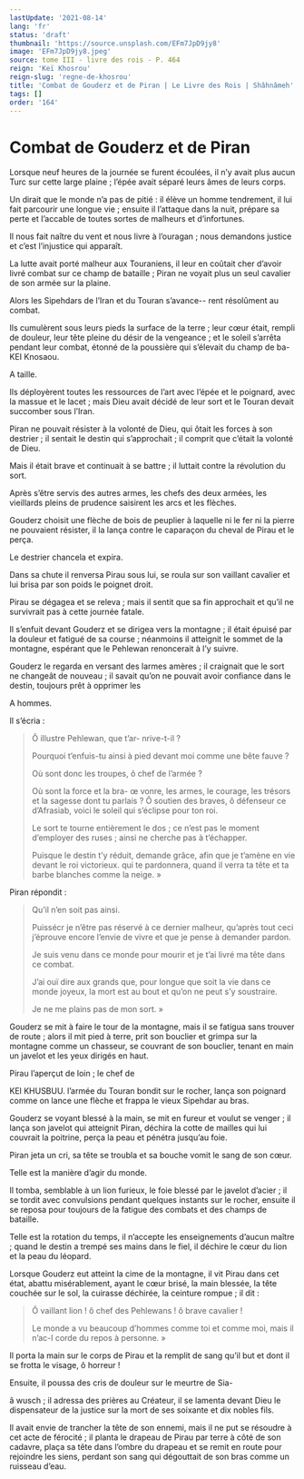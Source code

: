 ```yaml
---
lastUpdate: '2021-08-14'
lang: 'fr'
status: 'draft'
thumbnail: 'https://source.unsplash.com/EFm7JpD9jy8'
image: 'EFm7JpD9jy8.jpeg'
source: tome III - livre des rois - P. 464
reign: 'Keï Khosrou'
reign-slug: 'regne-de-khosrou'
title: 'Combat de Gouderz et de Piran | Le Livre des Rois | Shâhnâmeh'
tags: []
order: '164'
---
```


<!-- LTeX: language=fr -->

# Combat de Gouderz et de Piran

Lorsque neuf heures de la journée se furent écoulées, il n’y avait plus aucun Turc sur cette large plaine ; l’épée avait séparé leurs âmes de leurs corps.

Un dirait que le monde n’a pas de pitié : il élève un homme tendrement, il lui fait parcourir une longue vie ; ensuite il l’attaque dans la nuit, prépare sa perte et I’accable de toutes sortes de malheurs et d’infortunes.

Il nous fait naître du vent et nous livre à l’ouragan ; nous demandons justice et c’est l’injustice qui apparaît.

La lutte avait porté malheur aux Touraniens, il leur en coûtait cher d’avoir livré combat sur ce champ de bataille ; Piran ne voyait plus un seul cavalier de son armée sur la plaine.

Alors les Sipehdars de l’Iran et du Touran s’avance--
rent résolûment au combat.

Ils cumulèrent sous leurs pieds la surface de la terre ; leur cœur était, rempli de douleur, leur tête pleine du désir de la vengeance ; et le soleil s’arrêta pendant leur combat, étonné de la poussière qui s’élevait du champ de ba-
KEI Knosaou.

A taille.

Ils déployèrent toutes les ressources de l’art avec l’épée et le poignard, avec la massue et le lacet ; mais Dieu avait décidé de leur sort et le Touran devait succomber sous l’Iran.

Piran ne pouvait résister à la volonté de Dieu, qui ôtait les forces à son destrier ; il sentait le destin qui s’approchait ; il comprit que c’était la volonté de Dieu.

Mais il était brave et continuait à se battre ; il luttait contre la révolution du sort.

Après s’être servis des autres armes, les chefs des deux armées, les vieillards pleins de prudence saisirent les arcs et les flèches.

Gouderz choisit une flèche de bois de peuplier à laquelle ni le fer ni la pierre ne pouvaient résister, il la lança contre le caparaçon du cheval de Pirau et le perça.

Le destrier chancela et expira.

Dans sa chute il renversa Pirau sous lui, se roula sur son vaillant cavalier et lui brisa par son poids le poignet droit.

Pirau se dégagea et se releva ; mais il sentit que sa fin approchait et qu’il ne survivrait pas à cette journée fatale.

Il s’enfuit devant Gouderz et se dirigea vers la montagne ; il était épuisé par la douleur et fatigué de sa course ; néanmoins il atteignit le sommet de la montagne, espérant que le Pehlewan renoncerait à l’y suivre.

Gouderz le regarda en versant des larmes amères ; il craignait que le sort ne changeât de nouveau ; il savait qu’on ne pouvait avoir confiance dans le destin, toujours prêt à opprimer les

A hommes.

Il s’écria :

> Ô illustre Pehlewan, que t’ar-
nrive-t-il ?
>
> Pourquoi t’enfuis-tu ainsi à pied devant moi comme une bête fauve ?
>
> Où sont donc les troupes, ô chef de l’armée ?
>
> Où sont la force et la bra-
œ vonre, les armes, le courage, les trésors et la sagesse dont tu parlais ? Ô soutien des braves, ô défenseur ce d’Afrasiab, voici le soleil qui s’éclipse pour ton roi.
>
> Le sort te tourne entièrement le dos ; ce n’est pas le moment d’employer des ruses ; ainsi ne cherche pas à t’échapper.
>
> Puisque le destin t’y réduit, demande grâce, afin que je t’amène en vie devant le roi victorieux. qui te pardonnera, quand il verra ta tête et ta barbe blanches comme la neige. »

Piran répondit :

> Qu’il n’en soit pas ainsi.
>
> Puissécr je n’être pas réservé à ce dernier malheur, qu’après tout ceci j’éprouve encore l’envie de vivre et que je pense à demander pardon.
>
> Je suis venu dans ce monde pour mourir et je t’ai livré ma tête dans ce combat.
>
> J’ai ouï dire aux grands que, pour longue que soit la vie dans ce monde joyeux, la mort est au bout et qu’on ne peut s’y soustraire.
>
> Je ne me plains pas de mon sort. »

Gouderz se mit à faire le tour de la montagne, mais il se fatigua sans trouver de route ; alors il mit pied à terre, prit son bouclier et grimpa sur la montagne comme un chasseur, se couvrant de son bouclier, tenant en main un javelot et les yeux dirigés en haut.

Pirau l’aperçut de loin ; le chef de

KEl KHUSBUU. l’armée du Touran bondit sur le rocher, lança son poignard comme on lance une flèche et frappa le vieux Sipehdar au bras.

Gouderz se voyant blessé à la main, se mit en fureur et voulut se venger ; il lança son javelot qui atteignit Piran, déchira la cotte de mailles qui lui couvrait la poitrine, perça la peau et pénétra jusqu’au foie.

Piran jeta un cri, sa tête se troubla et sa bouche vomit le sang de son cœur.

Telle est la manière d’agir du monde.

Il tomba, semblable à un lion furieux, le foie blessé par le javelot d’acier ; il se tordit avec convulsions pendant quelques instants sur le rocher, ensuite il se reposa pour toujours de la fatigue des combats et des champs de bataille.

Telle est la rotation du temps, il n’accepte les enseignements d’aucun maître ; quand le destin a trempé ses mains dans le fiel, il déchire le cœur du lion et la peau du léopard.

Lorsque Gouderz eut atteint la cime de la montagne, il vit Pirau dans cet état, abattu misérablement, ayant le cœur brisé, la main blessée, la tête couchée sur le sol, la cuirasse déchirée, la ceinture rompue ; il dit :

> Ô vaillant lion ! ô chef des Pehlewans ! ô brave cavalier !
>
> Le monde a vu beaucoup d’hommes comme toi et comme moi, mais il n’ac-I corde du repos à personne. »

Il porta la main sur le corps de Pirau et la remplit de sang qu’il but et dont il se frotta le visage, ô horreur !

Ensuite, il poussa des cris de douleur sur le meurtre de Sia-

â wusch ; il adressa des prières au Créateur, il se lamenta devant Dieu le dispensateur de la justice sur la mort de ses soixante et dix nobles fils.

Il avait envie de trancher la tête de son ennemi, mais il ne put se résoudre à cet acte de férocité ; il planta le drapeau de Pirau par terre à côté de son cadavre, plaça sa tête dans l’ombre du drapeau et se remit en route pour rejoindre les siens, perdant son sang qui dégouttait de son bras comme un ruisseau d’eau.
